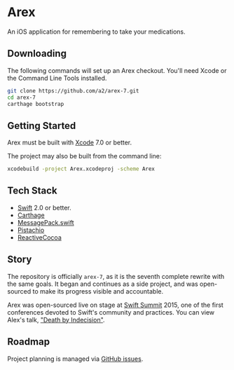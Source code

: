 # Arex

An iOS application for remembering to take your medications.

## Downloading

The following commands will set up an Arex checkout. You'll need Xcode or the
Command Line Tools installed.

```sh
git clone https://github.com/a2/arex-7.git
cd arex-7
carthage bootstrap
```
## Getting Started

Arex must be built with [Xcode](https://developer.apple.com/xcode/downloads/) 7.0 or better.

The project may also be built from the command line:

```sh
xcodebuild -project Arex.xcodeproj -scheme Arex
```

## Tech Stack

* [Swift](https://developer.apple.com/swift/) 2.0 or better.
* [Carthage](https://github.com/Carthage/Carthage)
* [MessagePack.swift](https://github.com/a2/MessagePack.swift)
* [Pistachio](https://github.com/felixjendrusch/Pistachio)
* [ReactiveCocoa](https://github.com/reactivecocoa/reactivecocoa)

## Story

The repository is officially `arex-7`, as it is the seventh complete rewrite with the same goals. It began and continues as a side project, and was open-sourced to make its progress visible and accountable.

Arex was open-sourced live on stage at [Swift Summit](https://www.swiftsummit.com) 2015, one of the first conferences devoted to Swift's community and practices. You can view Alex's talk, ["Death by Indecision"](https://realm.io/news/alexsander-akers-death-by-indecision/).

## Roadmap

Project planning is managed via [GitHub issues](https://github.com/a2/arex-7/issues).
